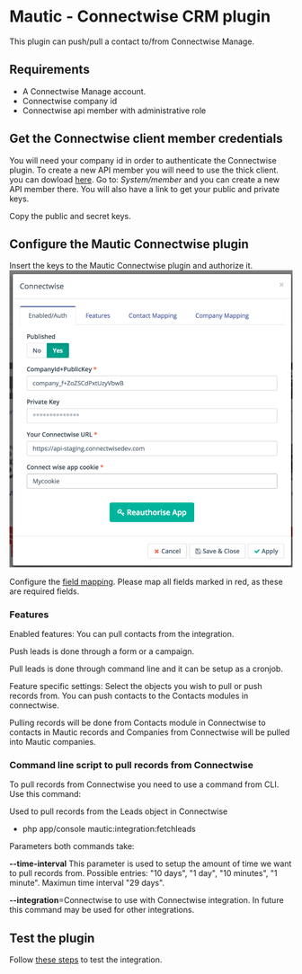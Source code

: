 # Mautic - Connectwise CRM plugin

This plugin can push/pull a contact to/from Connectwise Manage.

## Requirements

- A Connectwise Manage account.
- Connectwise company id
- Connectwise api member with administrative role

## Get the Connectwise client member credentials

You will need your company id in order to authenticate the Connectwise plugin.
To create a new API member you will need to use the thick client. you can dowload [here](https://university.connectwise.com/university/pageview.aspx?short_name=workstation-installation). Go to: *System/member* and you can create a new API member there. You will also have a link to get your public and private keys.

Copy the public and secret keys.


## Configure the Mautic Connectwise plugin

Insert the keys to the Mautic Connectwise plugin and authorize it.
![Connectwise CRM Authorize](./../plugins/media/connectwiseauth.png "Connectwise CRM Authorize")

Configure the [field mapping](./../plugins/field_mapping.html).
Please map all fields marked in red, as these are required fields.

### Features
Enabled features:
You can pull contacts  from the integration.

Push leads is done through a form or a campaign.

Pull leads is done through command line and it can be setup as a cronjob.

Feature specific settings:
Select the objects you wish to pull or push records from. You can push contacts to the Contacts modules in connectwise.

Pulling records will be done from Contacts module in Connectwise to contacts in Mautic records and Companies from Connectwise will be pulled into Mautic companies.

### Command line script to pull records from Connectwise
To pull records from Connectwise you need to use a command from CLI. Use this command:

Used to pull records from the Leads object in Connectwise

- php app/console mautic:integration:fetchleads


Parameters both commands take:

**--time-interval** This parameter is used to setup the amount of time we want to pull records from. Possible entries: "10 days", "1 day", "10 minutes", "1 minute".  Maximun time interval "29 days".

**--integration**=Connectwise to use with Connectwise integration.  In future this command may be used for other integrations.

## Test the plugin

Follow [these steps](./../plugins/integration_test.html) to test the integration.
